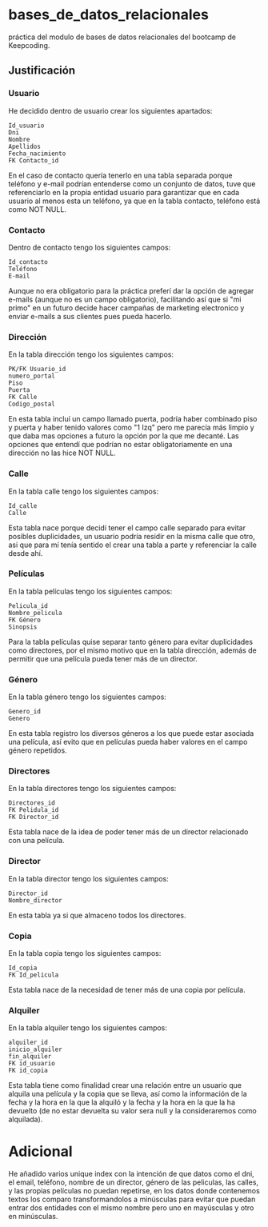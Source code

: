 # bases_de_datos_relacionales
 práctica del modulo de bases de datos relacionales del bootcamp de Keepcoding. 

## Justificación

### Usuario

He decidido dentro de usuario crear los siguientes apartados:

    Id_usuario
    Dni
    Nombre
    Apellidos
    Fecha_nacimiento
    FK Contacto_id

En el caso de contacto quería tenerlo en una tabla separada porque teléfono y e-mail podrían entenderse como un conjunto de datos, tuve que referenciarlo en la propia entidad usuario para garantizar que en cada usuario al menos esta un teléfono, ya que en la tabla contacto, teléfono está como NOT NULL.

### Contacto

Dentro de contacto tengo los siguientes campos:

    Id_contacto
    Teléfono
    E-mail
    
Aunque no era obligatorio para la práctica preferí dar la opción de agregar e-mails (aunque no es un campo obligatorio), facilitando así que si "mi primo" en un futuro decide hacer campañas de marketing electronico y enviar e-mails a sus clientes pues pueda hacerlo.

### Dirección

En la tabla dirección tengo los siguientes campos:

    PK/FK Usuario_id
    numero_portal
    Piso
    Puerta
    FK Calle
    Codigo_postal 

En esta tabla incluí un campo llamado puerta, podría haber combinado piso y puerta y haber tenido valores como "1 Izq" pero me parecía más limpio y que daba mas opciones a futuro la opción por la que me decanté. 
Las opciones que entendí que podrían no estar obligatoriamente en una dirección no las hice NOT NULL.

### Calle

En la tabla calle tengo los siguientes campos:

    Id_calle
    Calle 

Esta tabla nace porque decidí tener el campo calle separado para evitar posibles duplicidades, un usuario podría residir en la misma calle que otro, asi que para mí tenía sentido el crear una tabla a parte y referenciar la calle desde ahí. 

### Películas

En la tabla películas tengo los siguientes campos:

    Pelicula_id
    Nombre_pelicula
    FK Género
    Sinopsis

Para la tabla películas quise separar tanto género para evitar duplicidades como directores, por el mismo motivo que en la tabla dirección, además de permitir que una película pueda tener más de un director.

### Género

En la tabla género tengo los siguientes campos:

    Genero_id
    Genero

En esta tabla registro los diversos géneros a los que puede estar asociada una película, así evito que en películas pueda haber valores en el campo género repetidos.

### Directores

En la tabla directores tengo los siguientes campos:

    Directores_id
    FK Pelidula_id
    FK Director_id

Esta tabla nace de la idea de poder tener más de un director relacionado con una película.

### Director

En la tabla director tengo los siguientes campos:

    Director_id
    Nombre_director  

En esta tabla ya si que almaceno todos los directores.

### Copia

En la tabla copia tengo los siguientes campos:

    Id_copia
    FK Id_pelicula
    
Esta tabla nace de la necesidad de tener más de una copia por película.

### Alquiler

En la tabla alquiler tengo los siguientes campos:

	alquiler_id 
	inicio_alquiler 
	fin_alquiler 
	FK id_usuario 
	FK id_copia 
	
Esta tabla tiene como finalidad crear una relación entre un usuario que alquila una película y la copia que se lleva, así como la información de la fecha y la hora en la que la alquiló y la fecha y la hora en la que la ha devuelto (de no estar devuelta su valor sera null y la consideraremos como alquilada).

# Adicional

He añadido varios unique index con la intención de que datos como el dni, el email, teléfono, nombre de un director, género de las peliculas, las calles, y las propias películas no puedan repetirse, en los datos donde contenemos textos los comparo transformandolos a minúsculas para evitar que puedan entrar dos entidades con el mismo nombre pero uno en mayúsculas y otro en minúsculas.

